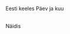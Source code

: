 Eesti keeles Päev ja kuu

<br>
Näidis
<code>
<?php
include('etDayMonth.php');
$d = '11.11.2012';
echo etDay() . ' | '. etMonth($d);
</code>